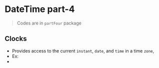 

# DateTime part-4

> Codes are in `partFour` package


## Clocks
- Provides access to the current `instant`, `date`, and `time` in a time `zone`,
- Ex:
- 

